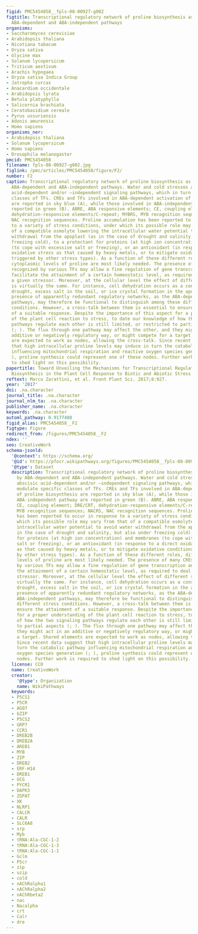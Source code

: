 ```yaml
---
figid: PMC5454058__fpls-08-00927-g002
figtitle: Transcriptional regulatory network of proline biosynthesis as mediated by
  ABA-dependent and ABA-independent pathways
organisms:
- Saccharomyces cerevisiae
- Arabidopsis thaliana
- Nicotiana tabacum
- Oryza sativa
- Glycine max
- Solanum lycopersicum
- Triticum aestivum
- Arachis hypogaea
- Oryza sativa Indica Group
- Jatropha curcas
- Anacardium occidentale
- Arabidopsis lyrata
- Betula platyphylla
- Salicornia brachiata
- Ceratobasidium cereale
- Pyrus ussuriensis
- Adonis amurensis
- Homo sapiens
organisms_ner:
- Arabidopsis thaliana
- Solanum lycopersicum
- Homo sapiens
- Drosophila melanogaster
pmcid: PMC5454058
filename: fpls-08-00927-g002.jpg
figlink: /pmc/articles/PMC5454058/figure/F2/
number: F2
caption: Transcriptional regulatory network of proline biosynthesis as mediated by
  ABA-dependent and ABA-independent pathways. Water and cold stresses activate abscisic
  acid-dependent and/or –independent signaling pathways, which in turn modulate specific
  classes of TFs. CREs and TFs involved in ABA-dependent activation of proline biosynthesis
  are reported in sky blue (A), while those involved in ABA-independent pathway are
  reported in green (B). ABRE, ABA responsive elements; CE, coupling element; DRE/CRT,
  dehydration-responsive elements/C-repeat; MYBRS, MYB recognition sequences; NACRS,
  NAC recognition sequences. Proline accumulation has been reported to occur in response
  to a variety of stress conditions, under which its possible role may vary from that
  of a compatible osmolyte lowering the intracellular water potential to avoid water
  withdrawal from the apoplast (as in the case of drought and salinity, but also under
  freezing cold), to a protectant for proteins (at high ion concentration) and membranes
  (to cope with excessive salt or freezing), or an antioxidant (in response to a direct
  oxidative stress as that caused by heavy metals, or to mitigate oxidative conditions
  triggered by other stress types). As a function of these different roles, different
  cytoplasmic levels of proline are most likely needed. The presence of many CREs
  recognized by various TFs may allow a fine regulation of gene transcription and
  facilitate the attainment of a certain homeostatic level, as required to deal with
  a given stressor. Moreover, at the cellular level the effect of different stresses
  is virtually the same. For instance, cell dehydration occurs as a consequence of
  drought, excess salt in the soil, or ice crystal formation in the apoplast. The
  presence of apparently redundant regulatory networks, as the ABA-dependent and ABA-independent
  pathways, may therefore be functional to distinguish among these different stress
  conditions. However, a cross-talk between them is essential to ensure the attainment
  of a suitable response. Despite the importance of this aspect for a proper understanding
  of the plant cell reaction to stress, to date our knowledge of how the two signaling
  pathways regulate each other is still limited, or restricted to partial aspects
  (; ). The flux through one pathway may affect the other, and they might act in an
  additive or negatively regulatory way, or might compete for a target. Shared elements
  are expected to work as nodes, allowing the cross-talk. Since recent data suggest
  that high intracellular proline levels may induce in turn the catabolic pathway
  influencing mitochondrial respiration and reactive oxygen species generation (;
  ), proline synthesis could represent one of these nodes. Further work is required
  to shed light on this possibility.
papertitle: Toward Unveiling the Mechanisms for Transcriptional Regulation of Proline
  Biosynthesis in the Plant Cell Response to Biotic and Abiotic Stress Conditions.
reftext: Marco Zarattini, et al. Front Plant Sci. 2017;8:927.
year: '2017'
doi: .na.character
journal_title: .na.character
journal_nlm_ta: .na.character
publisher_name: .na.character
keywords: .na.character
automl_pathway: 0.9177488
figid_alias: PMC5454058__F2
figtype: Figure
redirect_from: /figures/PMC5454058__F2
ndex: ''
seo: CreativeWork
schema-jsonld:
  '@context': https://schema.org/
  '@id': https://pfocr.wikipathways.org/figures/PMC5454058__fpls-08-00927-g002.html
  '@type': Dataset
  description: Transcriptional regulatory network of proline biosynthesis as mediated
    by ABA-dependent and ABA-independent pathways. Water and cold stresses activate
    abscisic acid-dependent and/or –independent signaling pathways, which in turn
    modulate specific classes of TFs. CREs and TFs involved in ABA-dependent activation
    of proline biosynthesis are reported in sky blue (A), while those involved in
    ABA-independent pathway are reported in green (B). ABRE, ABA responsive elements;
    CE, coupling element; DRE/CRT, dehydration-responsive elements/C-repeat; MYBRS,
    MYB recognition sequences; NACRS, NAC recognition sequences. Proline accumulation
    has been reported to occur in response to a variety of stress conditions, under
    which its possible role may vary from that of a compatible osmolyte lowering the
    intracellular water potential to avoid water withdrawal from the apoplast (as
    in the case of drought and salinity, but also under freezing cold), to a protectant
    for proteins (at high ion concentration) and membranes (to cope with excessive
    salt or freezing), or an antioxidant (in response to a direct oxidative stress
    as that caused by heavy metals, or to mitigate oxidative conditions triggered
    by other stress types). As a function of these different roles, different cytoplasmic
    levels of proline are most likely needed. The presence of many CREs recognized
    by various TFs may allow a fine regulation of gene transcription and facilitate
    the attainment of a certain homeostatic level, as required to deal with a given
    stressor. Moreover, at the cellular level the effect of different stresses is
    virtually the same. For instance, cell dehydration occurs as a consequence of
    drought, excess salt in the soil, or ice crystal formation in the apoplast. The
    presence of apparently redundant regulatory networks, as the ABA-dependent and
    ABA-independent pathways, may therefore be functional to distinguish among these
    different stress conditions. However, a cross-talk between them is essential to
    ensure the attainment of a suitable response. Despite the importance of this aspect
    for a proper understanding of the plant cell reaction to stress, to date our knowledge
    of how the two signaling pathways regulate each other is still limited, or restricted
    to partial aspects (; ). The flux through one pathway may affect the other, and
    they might act in an additive or negatively regulatory way, or might compete for
    a target. Shared elements are expected to work as nodes, allowing the cross-talk.
    Since recent data suggest that high intracellular proline levels may induce in
    turn the catabolic pathway influencing mitochondrial respiration and reactive
    oxygen species generation (; ), proline synthesis could represent one of these
    nodes. Further work is required to shed light on this possibility.
  license: CC0
  name: CreativeWork
  creator:
    '@type': Organization
    name: WikiPathways
  keywords:
  - P5CS1
  - P5CR
  - AGO7
  - bZIP
  - P5CS2
  - GRP7
  - CCR1
  - DREB2B
  - DREB2A
  - AREB1
  - MYB
  - ZIP
  - DREB2
  - ERF-H14
  - DREB1
  - GCG
  - PYCR1
  - DAPK3
  - ZGPAT
  - XK
  - NLRP1
  - CALCR
  - CALR
  - SLC6A8
  - srp
  - Myb
  - tRNA:Ala-CGC-1-2
  - tRNA:Ala-CGC-1-3
  - tRNA:Ala-CGC-1-1
  - Gclm
  - P5cr
  - zip
  - uzip
  - cold
  - nAChRalpha1
  - nAChRalpha2
  - nAChRbeta2
  - nac
  - Nacalpha
  - crt
  - Calr
  - dre
---
```

